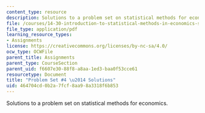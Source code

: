 ```yaml
---
content_type: resource
description: Solutions to a problem set on statistical methods for economics.
file: /courses/14-30-introduction-to-statistical-methods-in-economics-spring-2009/464704cd0b2a7fcf8aa98a3318f6b853_MIT14_30s09_sol_pset04.pdf
file_type: application/pdf
learning_resource_types:
- Assignments
license: https://creativecommons.org/licenses/by-nc-sa/4.0/
ocw_type: OCWFile
parent_title: Assignments
parent_type: CourseSection
parent_uid: f6607e30-88f8-a8aa-1ed3-baa0f53cce61
resourcetype: Document
title: "Problem Set #4 \u2014 Solutions"
uid: 464704cd-0b2a-7fcf-8aa9-8a3318f6b853
---
```

Solutions to a problem set on statistical methods for economics.